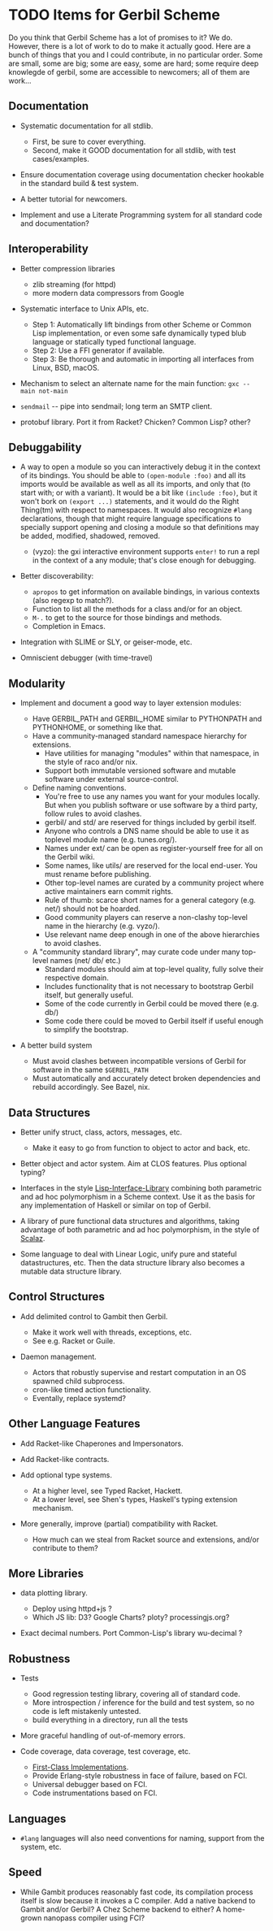 TODO Items for Gerbil Scheme
============================

Do you think that Gerbil Scheme has a lot of promises to it? We do.
However, there is a lot of work to do to make it actually good.
Here are a bunch of things that you and I could contribute,
in no particular order.
Some are small, some are big; some are easy, some are hard;
some require deep knowlegde of gerbil, some are accessible to newcomers;
all of them are work...


Documentation
-------------

* Systematic documentation for all stdlib.
   * First, be sure to cover everything.
   * Second, make it GOOD documentation for all stdlib, with test cases/examples.

* Ensure documentation coverage using documentation checker
  hookable in the standard build & test system.

* A better tutorial for newcomers.

* Implement and use a Literate Programming system for all standard code and documentation?



Interoperability
----------------

* Better compression libraries
   * zlib streaming (for httpd)
   * more modern data compressors from Google

* Systematic interface to Unix APIs, etc.
   * Step 1:
       Automatically lift bindings from other Scheme or Common Lisp implementation,
       or even some safe dynamically typed blub language or statically typed functional language.
   * Step 2:
       Use a FFI generator if available.
   * Step 3:
       Be thorough and automatic in importing all interfaces from Linux, BSD, macOS.

* Mechanism to select an alternate name for the main function: `gxc --main not-main`

* `sendmail` -- pipe into sendmail; long term an SMTP client.

* protobuf library. Port it from Racket? Chicken? Common Lisp? other?


Debuggability
-------------

* A way to open a module so you can interactively debug it in the context of its bindings.
  You should be able to `(open-module :foo)` and all its imports would be available
  as well as all its imports, and only that (to start with; or with a variant).
  It would be a bit like `(include :foo)`, but it won't bork on `(export ...)` statements,
  and it would do the Right Thing(tm) with respect to namespaces.
  It would also recognize `#lang` declarations, though that might require language specifications
  to specially support opening and closing a module so that definitions may be
  added, modified, shadowed, removed.
  - (vyzo): the gxi interactive environment supports  `enter!` to run a repl in the context of a
    any module; that's close enough for debugging.

* Better discoverability:
    * `apropos` to get information on available bindings, in various contexts (also regexp to match?).
    * Function to list all the methods for a class and/or for an object.
    * `M-.` to get to the source for those bindings and methods.
    * Completion in Emacs.

* Integration with SLIME or SLY, or geiser-mode, etc.

* Omniscient debugger (with time-travel)


Modularity
----------

* Implement and document a good way to layer extension modules:
    * Have GERBIL_PATH and GERBIL_HOME similar to PYTHONPATH and PYTHONHOME, or something like that.
    * Have a community-managed standard namespace hierarchy for extensions.
        * Have utilities for managing "modules" within that namespace, in the style of raco and/or nix.
        * Support both immutable versioned software and mutable software under external source-control.
    * Define naming conventions.
        * You're free to use any names you want for your modules locally.
          But when you publish software or use software by a third party, follow rules to avoid clashes.
        * gerbil/ and std/ are reserved for things included by gerbil itself.
        * Anyone who controls a DNS name should be able to use it as toplevel module name
          (e.g. tunes.org/).
        * Names under ext/ can be open as register-yourself free for all on the Gerbil wiki.
        * Some names, like utils/ are reserved for the local end-user.
          You must rename before publishing.
        * Other top-level names are curated by a community project
          where active maintainers earn commit rights.
        * Rule of thumb: scarce short names for a general category (e.g. net/) should not be hoarded.
        * Good community players can reserve a non-clashy top-level name in the hierarchy (e.g. vyzo/).
        * Use relevant name deep enough in one of the above hierarchies to avoid clashes.
   * A "community standard library", may curate code under many top-level names (net/ db/ etc.)
        * Standard modules should aim at top-level quality, fully solve their respective domain.
        * Includes functionality that is not necessary to bootstrap Gerbil itself, but generally useful.
        * Some of the code currently in Gerbil could be moved there (e.g. db/)
        * Some code there could be moved to Gerbil itself if useful enough to simplify the bootstrap.

* A better build system
    * Must avoid clashes between incompatible versions of Gerbil for software in the same `$GERBIL_PATH`
    * Must automatically and accurately detect broken dependencies and rebuild accordingly.
      See Bazel, nix.


Data Structures
---------------

* Better unify struct, class, actors, messages, etc.
    * Make it easy to go from function to object to actor and back, etc.

* Better object and actor system. Aim at CLOS features. Plus optional typing?

* Interfaces in the style [Lisp-Interface-Library](https://github.com/fare/lisp-interface-library)
  combining both parametric and ad hoc polymorphism in a Scheme context.
  Use it as the basis for any implementation of Haskell or similar on top of Gerbil.

* A library of pure functional data structures and algorithms,
  taking advantage of both parametric and ad hoc polymorphism,
  in the style of [Scalaz](https://github.com/scalaz/scalaz).

* Some language to deal with Linear Logic, unify pure and stateful datastructures, etc.
  Then the data structure library also becomes a mutable data structure library.


Control Structures
------------------

* Add delimited control to Gambit then Gerbil.
   * Make it work well with threads, exceptions, etc.
   * See e.g. Racket or Guile.

* Daemon management.
   * Actors that robustly supervise and restart computation in an OS spawned child subprocess.
   * cron-like timed action functionality.
   * Eventally, replace systemd?


Other Language Features
-----------------------

* Add Racket-like Chaperones and Impersonators.

* Add Racket-like contracts.

* Add optional type systems.
    * At a higher level, see Typed Racket, Hackett.
    * At a lower level, see Shen's types, Haskell's typing extension mechanism.

* More generally, improve (partial) compatibility with Racket.
    * How much can we steal from Racket source and extensions, and/or contribute to them?


More Libraries
--------------

* data plotting library.
    * Deploy using httpd+js ?
    * Which JS lib: D3? Google Charts? ploty? processingjs.org?

* Exact decimal numbers. Port Common-Lisp's library wu-decimal ?


Robustness
----------

* Tests
    * Good regression testing library, covering all of standard code.
    * More introspection / inference for the build and test system,
      so no code is left mistakenly untested.
    * build everything in a directory, run all the tests

* More graceful handling of out-of-memory errors.

* Code coverage, data coverage, test coverage, etc.
    * [First-Class Implementations](https://github.com/fare/climbing).
    * Provide Erlang-style robustness in face of failure, based on FCI.
    * Universal debugger based on FCI.
    * Code instrumentations based on FCI.


Languages
---------

* `#lang` languages will also need conventions for naming, support from the system, etc.


Speed
-----

* While Gambit produces reasonably fast code,
  its compilation process itself is slow because it invokes a C compiler.
  Add a native backend to Gambit and/or Gerbil? A Chez Scheme backend to either?
  A home-grown nanopass compiler using FCI?
